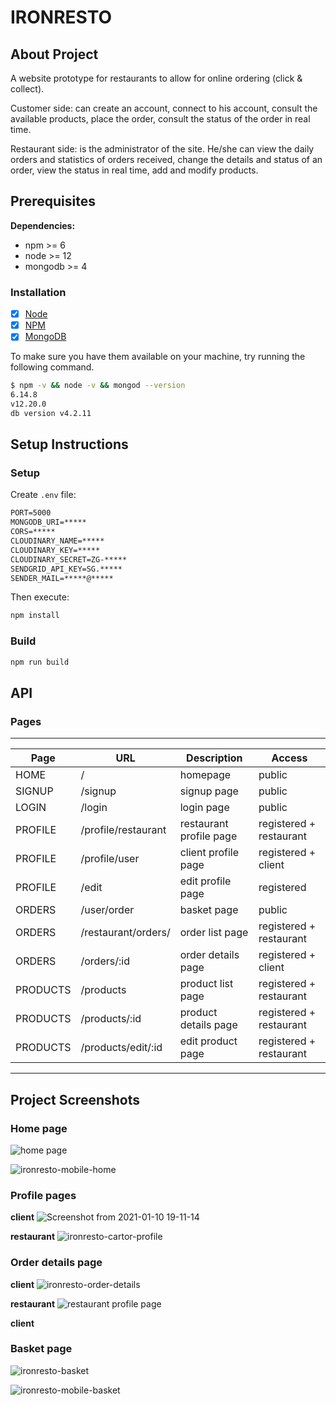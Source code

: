 # IRONRESTO

## About Project

A website prototype for restaurants to allow for online ordering (click & collect).  

Customer side:  can create an account, connect to his account, consult the available products, place the order, consult the status of the order in real time.  

Restaurant side: is the administrator of the site. He/she can view the daily orders and statistics of orders received, change the details and status of an order, view the status in real time, add and modify products.

## Prerequisites

**Dependencies:**
  - npm >= 6
  - node >= 12
  - mongodb >= 4

### Installation

- [x] [Node](http://nodejs.org/)
- [x]  [NPM](https://npmjs.org/)
- [x] [MongoDB](https://docs.mongodb.com/manual/installation/) 

To make sure you have them available on your machine,
try running the following command.
```sh
$ npm -v && node -v && mongod --version
6.14.8
v12.20.0
db version v4.2.11
```

##  Setup Instructions

### Setup

Create `.env` file:
```txt
PORT=5000
MONGODB_URI=*****
CORS=*****
CLOUDINARY_NAME=*****
CLOUDINARY_KEY=*****
CLOUDINARY_SECRET=ZG-*****
SENDGRID_API_KEY=SG.*****
SENDER_MAIL=*****@*****
```
Then execute:

 ```sh
 npm install
 ```
### Build

```sh
npm run build
```

## API

### Pages

---
| Page              | URL          | Description        | Access         |
|-------------------|---------------|------------------------|------------------| 
| HOME           | /                 | homepage         | public          |
| SIGNUP        | /signup     | signup page      | public          |
| LOGIN           | /login        | login page         | public          |
| PROFILE   | /profile/restaurant        | restaurant profile page         | registered + restaurant    |
| PROFILE   | /profile/user        | client profile page         | registered + client    |
| PROFILE   | /edit        | edit profile page         | registered   |
| ORDERS   | /user/order        | basket page         | public  |
| ORDERS | /restaurant/orders/        | order list page         | registered + restaurant  |
| ORDERS | /orders/:id        | order details page         | registered + client  |
| PRODUCTS | /products | product list page | registered + restaurant |
| PRODUCTS   | /products/:id        | product details page         | registered  + restaurant |
| PRODUCTS   | /products/edit/:id        | edit product page         | registered  + restaurant |

---


## Project Screenshots

### Home page

![home page](https://user-images.githubusercontent.com/18499939/104131365-2e1f9480-5376-11eb-9034-c8370298435e.png)

![ironresto-mobile-home](https://user-images.githubusercontent.com/18499939/104131361-2a8c0d80-5376-11eb-81a8-c889170e9b8a.png)

### Profile pages

**client**
![Screenshot from 2021-01-10 19-11-14](https://user-images.githubusercontent.com/18499939/104131618-a63a8a00-5377-11eb-9d4f-b422eb82f26b.png)

**restaurant**
![ironresto-cartor-profile](https://user-images.githubusercontent.com/18499939/104131373-38da2980-5376-11eb-98e7-007b97c357ae.png)

### Order details page

**client**
![ironresto-order-details](https://user-images.githubusercontent.com/18499939/104131565-4fcd4b80-5377-11eb-840e-dbb4898e032c.png)

**restaurant**
![restaurant profile page](https://user-images.githubusercontent.com/18499939/104131401-59a27f00-5376-11eb-80bf-360768fd4466.png)

**client**

### Basket page

![ironresto-basket](https://user-images.githubusercontent.com/18499939/104131376-3f68a100-5376-11eb-8522-f21ead4f5db1.png)

![ironresto-mobile-basket](https://user-images.githubusercontent.com/18499939/104131380-4394be80-5376-11eb-8603-d347f52acc18.png)

